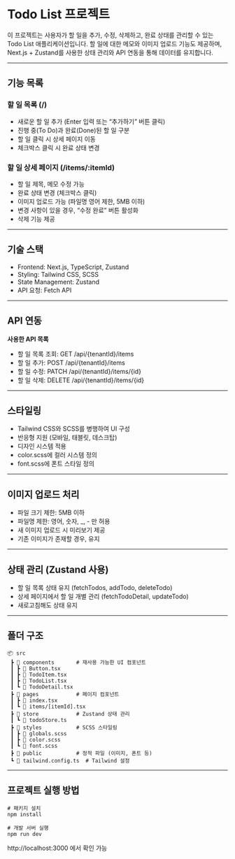 # Todo List 프로젝트

이 프로젝트는 사용자가 할 일을 추가, 수정, 삭제하고, 완료 상태를 관리할 수 있는 Todo List 애플리케이션입니다.
할 일에 대한 메모와 이미지 업로드 기능도 제공하며, Next.js + Zustand를 사용한 상태 관리와 API 연동을 통해 데이터를 유지합니다.

---

## 기능 목록

### 할 일 목록 (/)
- 새로운 할 일 추가 (Enter 입력 또는 “추가하기” 버튼 클릭)
- 진행 중(To Do)과 완료(Done)된 할 일 구분
-	할 일 클릭 시 상세 페이지 이동
-	체크박스 클릭 시 완료 상태 변경

### 할 일 상세 페이지 (/items/:itemId)
-	할 일 제목, 메모 수정 가능
-	완료 상태 변경 (체크박스 클릭)
-	이미지 업로드 가능 (파일명 영어 제한, 5MB 이하)
-	변경 사항이 있을 경우, “수정 완료” 버튼 활성화
-	삭제 기능 제공

---

## 기술 스택
-	Frontend: Next.js, TypeScript, Zustand
-	Styling: Tailwind CSS, SCSS
-	State Management: Zustand
-	API 요청: Fetch API

---

## API 연동

**사용한 API 목록**
-	할 일 목록 조회: GET /api/{tenantId}/items
-	할 일 추가: POST /api/{tenantId}/items
-	할 일 수정: PATCH /api/{tenantId}/items/{id}
-	할 일 삭제: DELETE /api/{tenantId}/items/{id}

---

## 스타일링
-	Tailwind CSS와 SCSS를 병행하여 UI 구성
-	반응형 지원 (모바일, 태블릿, 데스크탑)
-	디자인 시스템 적용
-	color.scss에 컬러 시스템 정의
-	font.scss에 폰트 스타일 정의

---

## 이미지 업로드 처리
-	파일 크기 제한: 5MB 이하
-	파일명 제한: 영어, 숫자, _, - 만 허용
-	새 이미지 업로드 시 미리보기 제공
-	기존 이미지가 존재할 경우, 유지

---

## 상태 관리 (Zustand 사용)
-	할 일 목록 상태 유지 (fetchTodos, addTodo, deleteTodo)
-	상세 페이지에서 할 일 개별 관리 (fetchTodoDetail, updateTodo)
-	새로고침해도 상태 유지

---

## 폴더 구조
```
📦 src
 ┣ 📂 components       # 재사용 가능한 UI 컴포넌트
 ┃ ┣ 📜 Button.tsx
 ┃ ┣ 📜 TodoItem.tsx
 ┃ ┣ 📜 TodoList.tsx
 ┃ ┗ 📜 TodoDetail.tsx
 ┣ 📂 pages            # 페이지 컴포넌트
 ┃ ┣ 📜 index.tsx
 ┃ ┗ 📜 items/[itemId].tsx
 ┣ 📂 store            # Zustand 상태 관리
 ┃ ┗ 📜 todoStore.ts
 ┣ 📂 styles           # SCSS 스타일링
 ┃ ┣ 📜 globals.scss
 ┃ ┣ 📜 color.scss
 ┃ ┗ 📜 font.scss
 ┣ 📂 public           # 정적 파일 (이미지, 폰트 등)
 ┗ 📜 tailwind.config.ts  # Tailwind 설정
```

---

## 프로젝트 실행 방법
```
# 패키지 설치
npm install

# 개발 서버 실행
npm run dev
```
http://localhost:3000 에서 확인 가능
